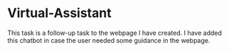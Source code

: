 # Virtual-Assistant

This task is a follow-up task to the webpage I have created. I have added this chatbot in case the user needed some guidance in the webpage.
